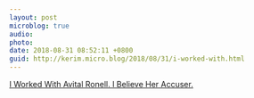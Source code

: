 ```yaml
---
layout: post
microblog: true
audio: 
photo: 
date: 2018-08-31 08:52:11 +0800
guid: http://kerim.micro.blog/2018/08/31/i-worked-with.html
---
```

[I Worked With Avital Ronell. I Believe Her Accuser.](https://www.chronicle.com/article/I-Worked-With-Avital-Ronell-I/244415) 
